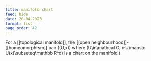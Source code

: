 ```yaml
---
title: manifold chart
feed: hide
date: 20-04-2023
format: list
page_order: 42
---
```



For a [[topological manifold]], the [[open neighbourhood]]-[[homeomorphism]] pair  \((U,x)\)  where  \(U\in\mathcal O, x:U\mapsto U(x)\subseteq\mathbb R^d\)  is a chart on the manifold \(